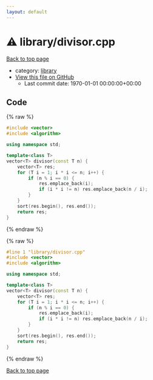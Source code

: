 ```yaml
---
layout: default
---
```


<!-- mathjax config similar to math.stackexchange -->
<script type="text/javascript" async
  src="https://cdnjs.cloudflare.com/ajax/libs/mathjax/2.7.5/MathJax.js?config=TeX-MML-AM_CHTML">
</script>
<script type="text/x-mathjax-config">
  MathJax.Hub.Config({
    TeX: { equationNumbers: { autoNumber: "AMS" }},
    tex2jax: {
      inlineMath: [ ['$','$'] ],
      processEscapes: true
    },
    "HTML-CSS": { matchFontHeight: false },
    displayAlign: "left",
    displayIndent: "2em"
  });
</script>

<script type="text/javascript" src="https://cdnjs.cloudflare.com/ajax/libs/jquery/3.4.1/jquery.min.js"></script>
<script src="https://cdn.jsdelivr.net/npm/jquery-balloon-js@1.1.2/jquery.balloon.min.js" integrity="sha256-ZEYs9VrgAeNuPvs15E39OsyOJaIkXEEt10fzxJ20+2I=" crossorigin="anonymous"></script>
<script type="text/javascript" src="../../assets/js/copy-button.js"></script>
<link rel="stylesheet" href="../../assets/css/copy-button.css" />


# :warning: library/divisor.cpp

<a href="../../index.html">Back to top page</a>

* category: <a href="../../index.html#d521f765a49c72507257a2620612ee96">library</a>
* <a href="{{ site.github.repository_url }}/blob/master/library/divisor.cpp">View this file on GitHub</a>
    - Last commit date: 1970-01-01 00:00:00+00:00




## Code

<a id="unbundled"></a>
{% raw %}
```cpp
#include <vector>
#include <algorithm>

using namespace std;

template<class T>
vector<T> divisor(const T n) {
	vector<T> res;
	for (T i = 1; i * i <= n; i++) {
		if (n % i == 0) {
			res.emplace_back(i);
			if (i * i != n) res.emplace_back(n / i);
		}
	}
	sort(res.begin(), res.end());
	return res;
}

```
{% endraw %}

<a id="bundled"></a>
{% raw %}
```cpp
#line 1 "library/divisor.cpp"
#include <vector>
#include <algorithm>

using namespace std;

template<class T>
vector<T> divisor(const T n) {
	vector<T> res;
	for (T i = 1; i * i <= n; i++) {
		if (n % i == 0) {
			res.emplace_back(i);
			if (i * i != n) res.emplace_back(n / i);
		}
	}
	sort(res.begin(), res.end());
	return res;
}

```
{% endraw %}

<a href="../../index.html">Back to top page</a>

